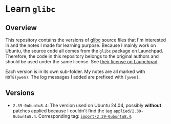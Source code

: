 # Learn `glibc`

## Overview

This repository contains the versions of [glibc](https://code.launchpad.net/ubuntu/+source/glibc) source files that I'm interested in and the notes I made for learning purpose. Because I mainly work on Ubuntu, the source code all comes from the `glibc` package on Launchpad. Therefore, the code in this repository belongs to the original authors and should be used under the same license. See [their license on Launchpad](https://git.launchpad.net/ubuntu/+source/glibc/tree/LICENSES).

Each version is in its own sub-folder. My notes are all marked with `NOTE(ywen)`. The log messages I added are prefixed with `[ywen]`.

## Versions

- `2.39-0ubuntu8.4`: The version used on Ubuntu 24.04, possibly **without** patches applied because I couldn't find the tag `applied/2.39-0ubuntu8.4`. Corresponding tag: [`import/2.39-0ubuntu8.4`](https://git.launchpad.net/ubuntu/+source/glibc/tree/?h=import/2.39-0ubuntu8.4).
